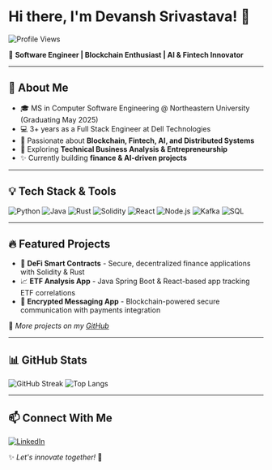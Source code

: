 # Hi there, I'm Devansh Srivastava! 👋

![Profile Views](https://komarev.com/ghpvc/?username=Devansh0112&color=blue)

🚀 **Software Engineer | Blockchain Enthusiast | AI & Fintech Innovator**

---

## 🌟 About Me
- 🎓 MS in Computer Software Engineering @ Northeastern University (Graduating May 2025)
- 💻 3+ years as a Full Stack Engineer at Dell Technologies
- 🔗 Passionate about **Blockchain, Fintech, AI, and Distributed Systems**
- 🎯 Exploring **Technical Business Analysis & Entrepreneurship**
- ✨ Currently building **finance & AI-driven projects**

---

## 💡 Tech Stack & Tools

![Python](https://img.shields.io/badge/Python-3776AB?style=for-the-badge&logo=python&logoColor=white)
![Java](https://img.shields.io/badge/Java-ED8B00?style=for-the-badge&logo=java&logoColor=white)
![Rust](https://img.shields.io/badge/Rust-000000?style=for-the-badge&logo=rust&logoColor=white)
![Solidity](https://img.shields.io/badge/Solidity-363636?style=for-the-badge&logo=solidity&logoColor=white)
![React](https://img.shields.io/badge/React-20232A?style=for-the-badge&logo=react&logoColor=61DAFB)
![Node.js](https://img.shields.io/badge/Node.js-43853D?style=for-the-badge&logo=node.js&logoColor=white)
![Kafka](https://img.shields.io/badge/Apache%20Kafka-231F20?style=for-the-badge&logo=apache-kafka&logoColor=white)
![SQL](https://img.shields.io/badge/SQL-4479A1?style=for-the-badge&logo=sql&logoColor=white)

---

## 🔥 Featured Projects
- 🏦 **DeFi Smart Contracts** - Secure, decentralized finance applications with Solidity & Rust
- 📈 **ETF Analysis App** - Java Spring Boot & React-based app tracking ETF correlations
- 🔐 **Encrypted Messaging App** - Blockchain-powered secure communication with payments integration

📌 *More projects on my [GitHub](https://github.com/Devansh0112?tab=repositories)*

---

## 📊 GitHub Stats
![GitHub Streak](https://github-readme-streak-stats.herokuapp.com/?user=Devansh0112&theme=dark&hide_border=true)
![Top Langs](https://github-readme-stats.vercel.app/api/top-langs/?username=Devansh0112&layout=compact&theme=dark)

---

## 📫 Connect With Me
[![LinkedIn](https://img.shields.io/badge/LinkedIn-Devansh_Srivastava-blue?style=for-the-badge&logo=linkedin)](https://www.linkedin.com/in/srivastava-devansh/)  

✨ *Let's innovate together!* 🚀

